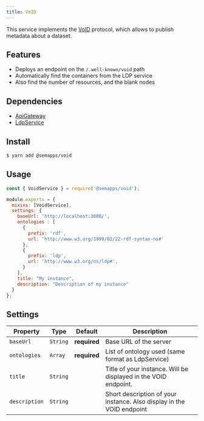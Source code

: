 ```yaml
---
title: VoID
---
```


This service implements the [VoID](https://www.w3.org/TR/void/) protocol, which allows to publish metadata about a dataset.

## Features

- Deploys an endpoint on the `/.well-known/void` path
- Automatically find the containers from the LDP service
- Also find the number of resources, and the blank nodes

## Dependencies

- [ApiGateway](https://moleculer.services/docs/0.14/moleculer-web.html)
- [LdpService](ldp)

## Install

```bash
$ yarn add @semapps/void
```

## Usage

```js
const { VoidService } = require('@semapps/void');

module.exports = {
  mixins: [VoidService],
  settings: {
    baseUrl: 'http://localhost:3000/',
    ontologies : [
      {
        prefix: 'rdf',
        url: 'http://www.w3.org/1999/02/22-rdf-syntax-ns#'
      },
      {
        prefix: 'ldp',
        url: 'http://www.w3.org/ns/ldp#',
      }
    ],
    title: "My instance",
    description: "Description of my instance"
  }
};
```

## Settings

| Property      | Type     | Default      | Description                                                           |
|---------------|----------|--------------|-----------------------------------------------------------------------|
| `baseUrl`     | `String` | **required** | Base URL of the server                                                |            
| `ontologies`  | `Array`  | **required** | List of ontology used (same format as LdpService)                     |
| `title`       | `String` |              | Title of your instance. Will be displayed in the VOID endpoint.       |
| `description` | `String` |              | Short description of your instance. Also display in the VOID endpoint |
